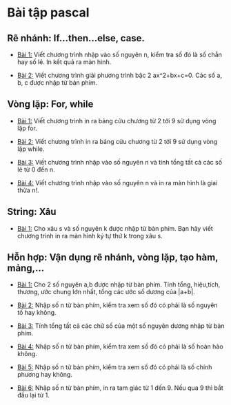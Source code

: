 # Bài tập pascal

## Rẽ nhánh: If...then...else, case. 

- [Bài 1:](https://github.com/yeuxacucodon/bai-tap-pascal/blob/main/R%E1%BA%BD%20nh%C3%A1nh/1.pas) Viết chương trình nhập vào số nguyên n, kiểm tra số đó là số chẵn hay số lẻ. In kết quả ra màn hình.

- [Bài 2:](https://github.com/yeuxacucodon/bai-tap-pascal/blob/main/R%E1%BA%BD%20nh%C3%A1nh/2.pas) Viết chương trình giải phương trình bậc 2 ax^2+bx+c=0. Các số a, b, c được nhập từ bàn phím.

## Vòng lặp: For, while

- [Bài 1:](https://github.com/yeuxacucodon/bai-tap-pascal/blob/main/V%C3%B2ng%20l%E1%BA%B7p/1.pas) Viết chương trình in ra bảng cửu chương từ 2 tới 9 sử dụng vòng lặp for.

- [Bài 2:](https://github.com/yeuxacucodon/bai-tap-pascal/blob/main/V%C3%B2ng%20l%E1%BA%B7p/2.pas) Viết chương trình in ra bảng cửu chương từ 2 tới 9 sử dụng vòng lặp while.

- [Bài 3:](https://github.com/yeuxacucodon/bai-tap-pascal/blob/main/V%C3%B2ng%20l%E1%BA%B7p/3.pas) Viết chương trình nhập vào số nguyên n và tính tổng tất cả các số lẻ từ 0 đến n.

- [Bài 4:](https://github.com/yeuxacucodon/bai-tap-pascal/blob/main/V%C3%B2ng%20l%E1%BA%B7p/4.pas) Viết chương trình nhập vào số nguyên n và in ra màn hình là giai thừa n!.

## String: Xâu

- [Bài 1:](https://github.com/yeuxacucodon/bai-tap-pascal/blob/main/String/1.pas) Cho xâu s và số nguyên k được nhập từ bàn phím. Bạn hãy viết chương trình in ra màn hình ký tự thứ k trong xâu s.

## Hỗn hợp: Vận dụng rẽ nhánh, vòng lặp, tạo hàm, mảng,...

- [Bài 1:](https://github.com/yeuxacucodon/bai-tap-pascal/blob/main/H%E1%BB%97n%20h%E1%BB%A3p/1.pas) Cho 2 số nguyên a,b được nhập từ bàn phím. Tính tổng, hiệu,tích, thương, ước chung lớn nhất, tổng các ước số dương của |a+b|.

- [Bài 2:](https://github.com/yeuxacucodon/bai-tap-pascal/blob/main/H%E1%BB%97n%20h%E1%BB%A3p/2.pas) Nhập số n từ bàn phím, kiểm tra xem số đó có phải là số nguyên tố hay không.

- [Bài 3:](https://github.com/yeuxacucodon/bai-tap-pascal/blob/main/H%E1%BB%97n%20h%E1%BB%A3p/3.pas) Tính tổng tất cả các chữ số của một số nguyên dương nhập từ bàn phím.

- [Bài 4:](https://github.com/yeuxacucodon/bai-tap-pascal/blob/main/H%E1%BB%97n%20h%E1%BB%A3p/4.pas) Nhập số n từ bàn phím, kiểm tra xem số đó có phải là số hoàn hảo không.

- [Bài 5:](https://github.com/yeuxacucodon/bai-tap-pascal/blob/main/H%E1%BB%97n%20h%E1%BB%A3p/5.pas) Nhập số n từ bàn phím, kiểm tra xem số đó có phải là số chính phương hay không.

- [Bài 6:](https://github.com/yeuxacucodon/bai-tap-pascal/blob/main/H%E1%BB%97n%20h%E1%BB%A3p/6.pas) Nhập số n từ bàn phím, in ra tam giác từ 1 đến 9. Nếu qua 9 thì bắt đầu lại từ 1.

